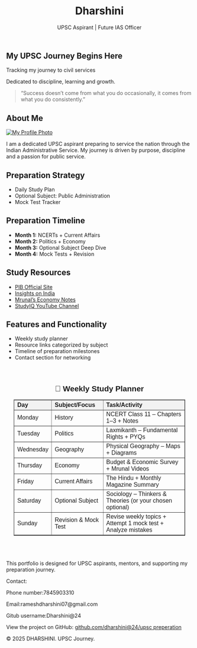 <html>
<body>
  <header>
    <h1>Dharshini</h1>
    <p>UPSC Aspirant | Future IAS Officer</p>
  </header>

  <section id="hero">
  <h2>My UPSC Journey Begins Here</h2>
  <p>Tracking my journey to civil services</p>
  <p>Dedicated to discipline, learning and growth.</p>
  <blockquote>“Success doesn’t come from what you do occasionally, it comes from what you do consistently.”</blockquote>
</section>


  <section class="about">
    <h2>About Me</h2>
      <!-- Circular profile image that opens full-size when clicked -->
  <a href="profile.jpg" target="_blank">
    <img src="profile.jpg" alt="My Profile Photo">
  </a>
    <p>I am a dedicated UPSC aspirant preparing to service the nation through the Indian Administrative Service. My journey is driven by purpose, discipline and a passion for public service.</p>
  </section>

  <section class="strategy">
    <h2>Preparation Strategy</h2>
    <ul>
      <li>Daily Study Plan</li>
      <li>Optional Subject: Public Administration</li>
      <li>Mock Test Tracker</li>
    </ul>
  </section>

  <section id="timeline">
  <h2>Preparation Timeline</h2>
  <ul>
    <li><strong>Month 1:</strong> NCERTs + Current Affairs</li>
    <li><strong>Month 2:</strong> Politics + Economy</li>
    <li><strong>Month 3:</strong> Optional Subject Deep Dive</li>
    <li><strong>Month 4:</strong> Mock Tests + Revision</li>
  </ul>
</section>

<section id="resources">
  <h2>Study Resources</h2>
  <ul>
    <li><a href="https://www.pib.gov.in">PIB Official Site</a></li>
    <li><a href="https://www.insightsonindia.com">Insights on India</a></li>
    <li><a href="https://www.mrunal.org">Mrunal’s Economy Notes</a></li>
    <li><a href="https://www.youtube.com/@StudyIQ">StudyIQ YouTube Channel</a></li>
  </ul>
</section>

  <section id="features">
    <h2>Features and Functionality</h2>
    <ul>
      <li>Weekly study planner</li>
      <li>Resource links categorized by subject</li>
      <li>Timeline of preparation milestones</li>
      <li>Contact section for networking</li>
    </ul>
  </section>

<section id="planner" style="padding:20px; font-family:Arial, sans-serif;">
  <h2 style="text-align:center;">📅 Weekly Study Planner</h2>
  <table border="1" cellspacing="0" cellpadding="10" style="width:100%; border-collapse:collapse; text-align:left;">
    <thead style="background-color:#f2f2f2;">
      <tr>
        <th>Day</th>
        <th>Subject/Focus</th>
        <th>Task/Activity</th>
      </tr>
    </thead>
    <tbody>
      <tr>
        <td>Monday</td>
        <td>History</td>
        <td>NCERT Class 11 – Chapters 1–3 + Notes</td>
      </tr>
      <tr>
        <td>Tuesday</td>
        <td>Politics</td>
        <td>Laxmikanth – Fundamental Rights + PYQs</td>
      </tr>
      <tr>
        <td>Wednesday</td>
        <td>Geography</td>
        <td>Physical Geography – Maps + Diagrams</td>
      </tr>
      <tr>
        <td>Thursday</td>
        <td>Economy</td>
        <td>Budget & Economic Survey + Mrunal Videos</td>
      </tr>
      <tr>
        <td>Friday</td>
        <td>Current Affairs</td>
        <td>The Hindu + Monthly Magazine Summary</td>
      </tr>
      <tr>
        <td>Saturday</td>
        <td>Optional Subject</td>
        <td>Sociology – Thinkers & Theories (or your chosen optional)</td>
      </tr>
      <tr>
        <td>Sunday</td>
        <td>Revision & Mock Test</td>
        <td>Revise weekly topics + Attempt 1 mock test + Analyze mistakes</td>
      </tr>
    </tbody>
  </table>
</section>

  <section id=" ">
    <h2> </h2>
    <p>This portfolio is designed for UPSC aspirants, mentors, and supporting my preparation journey.</p>
  </section>


  <section>
    <p>Contact:</p>
    <p>Phone number:7845903310</p>
    <p>Email:rameshdharshini07@gmail.com</p>
    <p>Gitub username:Dharshini@24</p
    <p>View the project on GitHub: <a href="https://github.com/dhaarshini@24/fortpolio" target="_blank">github.com/dharshini@24/upsc preperation</a></p>
  </section>

  <footer>
        <p>&copy; 2025 DHARSHINI. UPSC Journey.</p>
  </footer>
</body>
</html>







